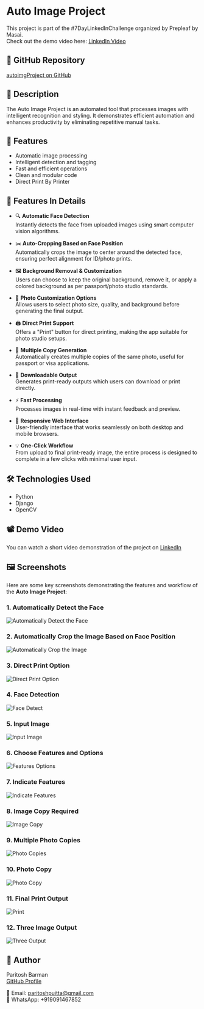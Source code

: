 # Auto Image Project

This project is part of the #7DayLinkedInChallenge organized by Prepleaf by Masai.  
Check out the demo video here: [LinkedIn Video](https://www.linkedin.com/posts/paritosh-barman-003257229_7daylinkedinchallenge-prepleafbymasai-prepleaf-activity-7125579375038578690-6cu7?utm_source=share&utm_medium=member_desktop)

## 🔗 GitHub Repository
[autoimgProject on GitHub](https://github.com/ParitoshBarman/autoimgProject)

## 📌 Description
The Auto Image Project is an automated tool that processes images with intelligent recognition and styling. It demonstrates efficient automation and enhances productivity by eliminating repetitive manual tasks.

## 🚀 Features
- Automatic image processing
- Intelligent detection and tagging
- Fast and efficient operations
- Clean and modular code
- Direct Print By Printer

## 🚀 Features In Details

- 🔍 **Automatic Face Detection**  
  Instantly detects the face from uploaded images using smart computer vision algorithms.

- ✂️ **Auto-Cropping Based on Face Position**  
  Automatically crops the image to center around the detected face, ensuring perfect alignment for ID/photo prints.

- 🖼️ **Background Removal & Customization**  
  Users can choose to keep the original background, remove it, or apply a colored background as per passport/photo studio standards.

- 🎨 **Photo Customization Options**  
  Allows users to select photo size, quality, and background before generating the final output.

- 🖨️ **Direct Print Support**  
  Offers a "Print" button for direct printing, making the app suitable for photo studio setups.

- 🧾 **Multiple Copy Generation**  
  Automatically creates multiple copies of the same photo, useful for passport or visa applications.

- 📄 **Downloadable Output**  
  Generates print-ready outputs which users can download or print directly.

- ⚡ **Fast Processing**  
  Processes images in real-time with instant feedback and preview.

- 📱 **Responsive Web Interface**  
  User-friendly interface that works seamlessly on both desktop and mobile browsers.

- 💡 **One-Click Workflow**  
  From upload to final print-ready image, the entire process is designed to complete in a few clicks with minimal user input.


## 🛠️ Technologies Used
- Python
- Django
- OpenCV


## 📽️ Demo Video
You can watch a short video demonstration of the project on [LinkedIn](https://www.linkedin.com/posts/paritosh-barman-003257229_7daylinkedinchallenge-prepleafbymasai-prepleaf-activity-7125579375038578690-6cu7?utm_source=share&utm_medium=member_desktop)



## 🖼️ Screenshots

Here are some key screenshots demonstrating the features and workflow of the **Auto Image Project**:

### 1. Automatically Detect the Face
![Automatically Detect the Face](screenshots/automaticalyDetectTheFace.png)

### 2. Automatically Crop the Image Based on Face Position
![Automatically Crop the Image](screenshots/AutometicalyCroptheImageBasedOnFaceposition.png)

### 3. Direct Print Option
![Direct Print Option](screenshots/directPrintOption.png)

### 4. Face Detection
![Face Detect](screenshots/FaceDetect.png)

### 5. Input Image
![Input Image](screenshots/InputImage.png)

### 6. Choose Features and Options
![Features Options](screenshots/FeaturesChooseOptions.png)

### 7. Indicate Features
![Indicate Features](screenshots/indicateTheFeatures.png)

### 8. Image Copy Required
![Image Copy](screenshots/imageCopyRequired.png)

### 9. Multiple Photo Copies
![Photo Copies](screenshots/PhotoCopies.png)

### 10. Photo Copy
![Photo Copy](screenshots/PhotoCopy.png)

### 11. Final Print Output
![Print](screenshots/Print.png)

### 12. Three Image Output
![Three Output](screenshots/ThreeOutput.png)




## 👤 Author
Paritosh Barman  
[GitHub Profile](https://github.com/ParitoshBarman)

📧 Email: paritoshpuitta@gmail.com  
📱 WhatsApp: +919091467852
